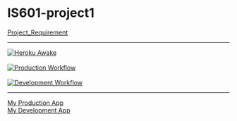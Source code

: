 # IS601-project1

[Project_Requirement](/Porject_Requirement.md) <hr>

[![Heroku Awake](https://github.com/ChiaLinz/is601-project1/actions/workflows/heroku_awake_prod.yml/badge.svg)](https://github.com/ChiaLinz/is601-project1/actions/workflows/heroku_awake_prod.yml)
<br><br>
[![Production Workflow](https://github.com/ChiaLinz/is601-project1/actions/workflows/prod.yml/badge.svg)](https://github.com/ChiaLinz/is601-project1/actions/workflows/prod.yml)
<br><br> 
[![Development Workflow](https://github.com/ChiaLinz/is601-project1/actions/workflows/dev.yml/badge.svg)](https://github.com/ChiaLinz/is601-project1/actions/workflows/dev.yml)

<hr>

[My Production App](https://chia-lin-heroku-prod.herokuapp.com/) <br>
[My Development App](https://chia-lin-heroku-dev.herokuapp.com/)